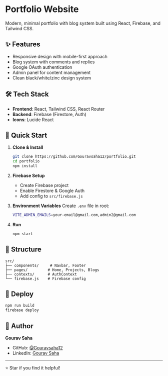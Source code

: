 # Portfolio Website

Modern, minimal portfolio with blog system built using React, Firebase, and Tailwind CSS.

## ✨ Features

- Responsive design with mobile-first approach
- Blog system with comments and replies
- Google OAuth authentication
- Admin panel for content management
- Clean black/white/zinc design system

## 🛠️ Tech Stack

- **Frontend**: React, Tailwind CSS, React Router
- **Backend**: Firebase (Firestore, Auth)
- **Icons**: Lucide React

## 🚀 Quick Start

1. **Clone & Install**
   ```bash
   git clone https://github.com/Gouravsaha12/portfolio.git
   cd portfolio
   npm install
   ```

2. **Firebase Setup**
   - Create Firebase project
   - Enable Firestore & Google Auth
   - Add config to `src/firebase.js`

3. **Environment Variables**
   Create `.env` file in root:
   ```bash
   VITE_ADMIN_EMAILS=your-email@gmail.com,admin2@gmail.com
   ```

4. **Run**
   ```bash
   npm start
   ```

## 📁 Structure

```
src/
├── components/     # Navbar, Footer
├── pages/         # Home, Projects, Blogs
├── contexts/      # AuthContext
└── firebase.js    # Firebase config
```

## 🚀 Deploy

```bash
npm run build
firebase deploy
```

## 👤 Author

**Gourav Saha**
- GitHub: [@Gouravsaha12](https://github.com/Gouravsaha12)
- LinkedIn: [Gourav Saha](https://www.linkedin.com/in/gourav-saha-ju/)

---
⭐ Star if you find it helpful!

